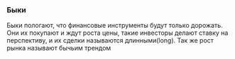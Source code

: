 ### Быки
Быки пологают, что финансовые инструменты будут только дорожать. Они их покупают и ждут роста цены, такие инвесторы делают ставку на перспективу, и их сделки называются длинными(long). Так же рост рынка называют бычьим трендом